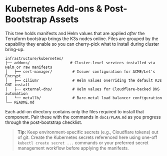 # Kubernetes Add-ons & Post-Bootstrap Assets

This tree holds manifests and Helm values that are applied *after* the Terraform bootstrap brings the K3s nodes online. Files are grouped by the capability they enable so you can cherry-pick what to install during cluster bring-up.

```
infrastructure/kubernetes/
├── addons/                  # Cluster-level services installed via Helm or raw manifests
│   ├── cert-manager/         # Issuer configuration for ACME/Let's Encrypt
│   ├── cilium/               # Helm values overriding the default K3s CNI install
│   ├── external-dns/         # Helm values for Cloudflare-backed DNS automation
│   └── metallb/              # Bare-metal load balancer configuration
└── README.md
```

Each add-on directory contains only the files required to install that component. Pair these with the commands in `docs/PLAN.md` as you progress through the post-bootstrap checklist.

> **Tip:** Keep environment-specific secrets (e.g., Cloudflare tokens) out of git. Create the Kubernetes secrets referenced here using one-off `kubectl create secret ...` commands or your preferred secret management workflow before applying the manifests.
